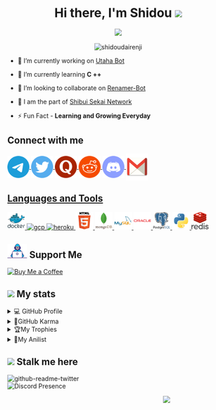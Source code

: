 
<h1 align="center">Hi there, I'm Shidou <img src="https://raw.githubusercontent.com/MartinHeinz/MartinHeinz/master/wave.gif" width="45px"> </h1>

<p align="center">
  <a href="https://github.com/DenverCoder1/readme-typing-svg"><img src="https://readme-typing-svg.herokuapp.com?font=calibri&color=621AF7&size=30&center=true&lines=as+a+Learner;as+a+Self+Taught+Coder;as+a+Weeb"></a>
</p>

<p align="center"> 
<img src="https://komarev.com/ghpvc/?username=shidoudairenji&label=Github%20Profile%20views&color=f40101&style=flat" alt="shidoudairenji" /> </p> 

- 🔭 I’m currently working on [Utaha Bot](https://github.com/ShidouDairenji/recommended-list)

- 🌱 I’m currently learning **C ++**

- 👯 I’m looking to collaborate on [Renamer-Bot](https://github.com/Wolfy024/Renamer-Bot)

- 🤝 I am the part of [Shibui Sekai Network](https://t.me/ShibuiSekai)

- ⚡ Fun Fact - **Learning and Growing Everyday**

## **Connect with me**
<p align="left">
<a href="https://t.me/Hum0ur_Being" target="blank"><img align="center" src="https://github.com/ShidouDairenji/ShidouDairenji/blob/main/assests/telegram-circle.png" alt="Hum0ur_Being" height="50" width="50"</a> 
  <a href="https://twitter.com/s_zeroth" target="blank"><img align="center" src="https://github.com/ShidouDairenji/ShidouDairenji/blob/main/assests/twitter-circle.png" alt="s-zeroth" height="50" width="50"</a> 
    <a href="https://www.quora.com/profile/Shidou" target="blank"><img align="center" src="https://github.com/ShidouDairenji/ShidouDairenji/blob/main/assests/quora-circle.png" alt="Shidou" height="50" width="50"</a> 
      <a href="https://www.reddit.com/user/DarkGreyLife" target="blank"><img align="center" src="https://github.com/ShidouDairenji/ShidouDairenji/blob/main/assests/reddit-circle.png" alt="Hum0ur_Being" height="50" width="50"</a> 
        <a href="https://discordapp.com/users/754325575816052757/" target="blank"><img align="center" src="https://github.com/ShidouDairenji/ShidouDairenji/blob/main/assests/discord-circle.png" alt="DarkGreyLife" height="50" width="50"</a> 
          <a href="mailto:shidou.zeroth@gmail.com?subject=Hey there Shidou&" target="blank"><img align="center" src="https://github.com/ShidouDairenji/ShidouDairenji/blob/main/assests/gmail.png" alt="shidou.zeroth@gmail.com" height="60" width="50"</a>
</p>

## **Languages and Tools**

<p align="left"> <a href="https://www.docker.com/" target="_blank"> <img src="https://raw.githubusercontent.com/devicons/devicon/master/icons/docker/docker-original-wordmark.svg" alt="docker" width="40" height="40"/> </a> <a href="https://cloud.google.com" target="_blank"> <img src="https://www.vectorlogo.zone/logos/google_cloud/google_cloud-icon.svg" alt="gcp" width="40" height="40"/> </a> <a href="https://heroku.com" target="_blank"> <img src="https://www.vectorlogo.zone/logos/heroku/heroku-icon.svg" alt="heroku" width="40" height="40"/> </a> <a href="https://www.w3.org/html/" target="_blank"> <img src="https://raw.githubusercontent.com/devicons/devicon/master/icons/html5/html5-original-wordmark.svg" alt="html5" width="40" height="40"/> </a> <a href="https://www.mongodb.com/" target="_blank"> <img src="https://raw.githubusercontent.com/devicons/devicon/master/icons/mongodb/mongodb-original-wordmark.svg" alt="mongodb" width="40" height="40"/> </a> <a href="https://www.mysql.com/" target="_blank"> <img src="https://raw.githubusercontent.com/devicons/devicon/master/icons/mysql/mysql-original-wordmark.svg" alt="mysql" width="40" height="40"/> </a> <a href="https://www.oracle.com/" target="_blank"> <img src="https://raw.githubusercontent.com/devicons/devicon/master/icons/oracle/oracle-original.svg" alt="oracle" width="40" height="40"/> </a> <a href="https://www.postgresql.org" target="_blank"> <img src="https://raw.githubusercontent.com/devicons/devicon/master/icons/postgresql/postgresql-original-wordmark.svg" alt="postgresql" width="40" height="40"/> </a> <a href="https://www.python.org" target="_blank"> <img src="https://raw.githubusercontent.com/devicons/devicon/master/icons/python/python-original.svg" alt="python" width="40" height="40"/> </a> <a href="https://redis.io" target="_blank"> <img src="https://raw.githubusercontent.com/devicons/devicon/master/icons/redis/redis-original-wordmark.svg" alt="redis" width="40" height="40"/> </a> </p>

 
## <img src = https://github.com/ShidouDairenji/ShidouDairenji/blob/main/assests/work.gif width = 45> **Support Me**

<p><a href='https://ko-fi.com/N4N54Z6H7' target='_blank'><img height='50' style='border:0px;height:0px;' src='https://cdn.ko-fi.com/cdn/kofi3.png?v=2' border='0' alt='Buy Me a Coffee' /></a></p>

## <img src = https://i.giphy.com/media/IzLejEn5juzsLN4AqX/giphy.webp width = 30> My stats


<details> 
  <summary>💻 GitHub Profile</summary>
  <br/>
<p align="left"> <img alt="Shidou's Github Stats" src="https://bad-apple-github-readme.vercel.app/api?show_bg=1&username=shidoudairenji&count_private=true&show_icons=true&theme=buefy&include_all_commits=true&locale=en">
<img src="https://github-readme-streak-stats.herokuapp.com/?user=shidoudairenji&" alt="shidoudairenji"> </p>

[![Ashutosh's github activity graph](https://activity-graph.herokuapp.com/graph?username=ShidouDairenji&theme=redical)](https://github.com/ashutosh00710/github-readme-activity-graph)
</details>
<details> 
  <summary>🔖GitHub Karma</summary>
  <br/>
  
[![Source Karma badge for @ShidouDairenji](https://sourcekarma-og.vercel.app/api/ShidouDairenji/github)](https://sourcekarma.vercel.app/ShidouDairenji)

</details>



<details> 
  <summary>🏆My Trophies</summary>
 <br/>

![trophy](https://github-profile-trophy.vercel.app/?username=ShidouDairenji&rank=SECRET,SSS,SS,S,AAA,AA,A,B&row=2&column=3&theme=onedark&no-frame=true
)
</details>


<details> 
  <summary>🎐My Anilist</summary>
  <br/>
<!-- ANILIST_ACTIVITY:start -->

-   📖 Read chapter 48 - 53 of [Murenase! Seton Gakuen](https://anilist.co/manga/87382) (13:11, 12 February 2022)
-   📖 Read chapter 47 - 58 of [Goblin Slayer](https://anilist.co/manga/87321) (16:37, 11 February 2022)
-   📖 Read chapter 25 - 46 of [Goblin Slayer](https://anilist.co/manga/87321) (14:00, 11 February 2022)
-   📖 Read chapter 22 - 24 of [Goblin Slayer](https://anilist.co/manga/87321) (22:50, 10 February 2022)
-   📖 Read chapter 87 of [The Way of the Househusband](https://anilist.co/manga/101233) (17:26, 10 February 2022)

<!-- ANILIST_ACTIVITY:end -->

</details>


 ## <img src = https://media.tenor.com/images/48ea3cc3a4365e637c37b5fe4f312de7/tenor.gif width = 30> **Stalk me here**


   
![github-readme-twitter](https://github-readme-twitter.gazf.vercel.app/api?id=s_zeroth&show_retweet=on&show_reply=on) <br/>
![Discord Presence](https://lanyard.cnrad.dev/api/754325575816052757?borderRadius=20px&idleMessage=Probably%20AFK...) 

<img src = https://media.tenor.com/images/d1b53d8835e48385117d86281d4681cc/tenor.gif width = 150 align = "right">

